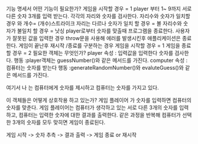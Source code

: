 기능 명세서
어떤 기능이 필요한가?
게임을 시작할 경우 = 1
player 부터 1~ 9까지 서로 다른 숫자 3개를 입력 받는다.
각각의 자리와 숫자를 검사한다.
자리수와 숫자가 일치할 경우 와 개수= (개수)스트라이크
자리는 다르나 숫자가 일치 할 경우 = 볼
자리수와 숫자가 불일치 할 경우 = 낫싱
player로부터 숫자를 맞출때 프로그램을 종료한다.
사용자가 잘못된 값을 입력한 경우 throw문을 사용해 에러를 발생시킨후 애플리케이션은 종료한다.
게임이 끝난후 재시작 /종료를 구분하는 경우
게임을 시작할 경우 = 1
게임을 종료할 경우 = 2
필요한 객체는 무엇인가?
player
속성 : 입력값을 입력한다 숫자를 검사한다.
행동 :player객체는 guessNumber()와 같은 메서드를 가진다. 
computer
속성 : 컴퓨터는 숫자를 받는다
행동 :generateRandomNumber()와 evaluteGuess()와 같은 메서드를 가진다.

여기서 나 는 컴퓨터에게 숫자를 제시하고 컴퓨터는 숫자를 가지고 있다.

이 객체들은 어떻게 상호작용 하고 있는가?
	 게임 플레이어 가 숫자를 입력하면 컴퓨터의 숫자를 맞춘다.
	 게임 플레이어는 컴퓨터가 생각하고 있는 서로 다른 3개의 숫자를 입력하고, 컴퓨터는 입력한 숫자에 대한 결과를 출력한다.
	 같은 과정을 반복해 컴퓨터가 선택한 3개의 숫자를 모두 맞히면 게임이 종료된다.

게임 시작 -> 숫자 추측 -> 결과 출력 -> 게임 종료 or 재시작